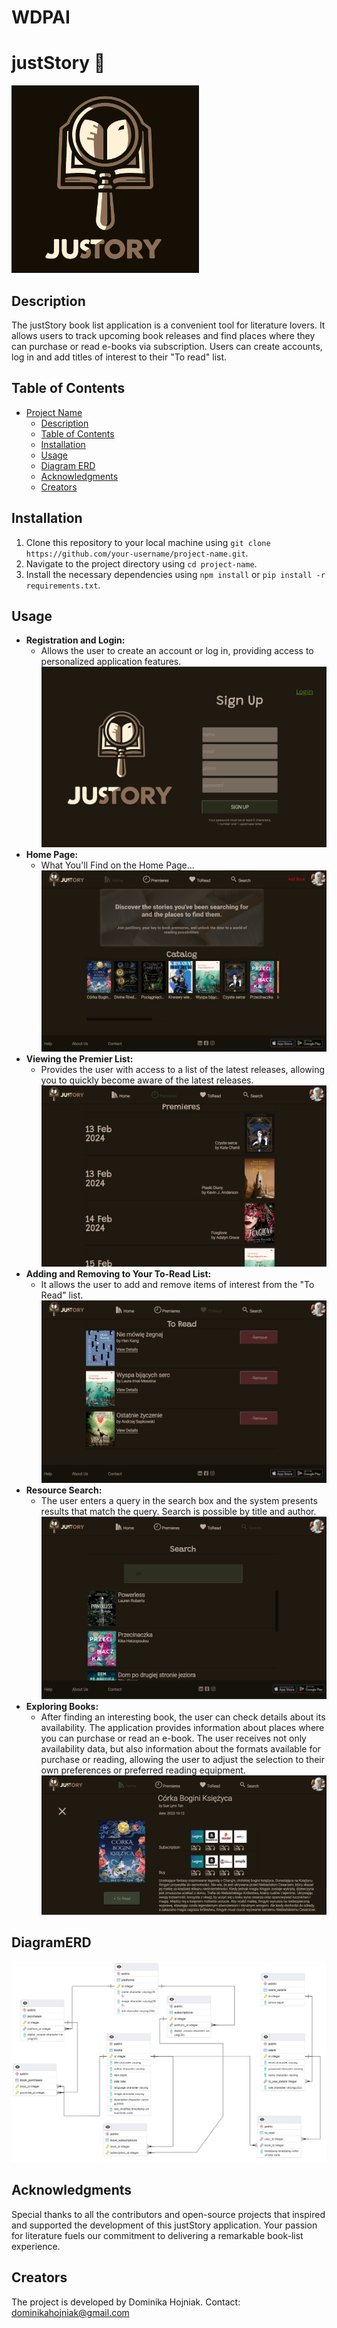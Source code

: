 # WDPAI
# justStory 📖
<img src="logo_brazowe.png" alt="Logo" width="300"/>

## Description

The justStory book list application is a convenient tool for literature lovers.
It allows users to track upcoming book releases and find places where they can purchase or read e-books via subscription. Users can create accounts, log in and add titles of interest to their "To read" list.
​

## Table of Contents

- [Project Name](#justStory)
  - [Description](#description)
  - [Table of Contents](#table-of-contents)
  - [Installation](#installation)
  - [Usage](#usage)
  - [Diagram ERD](#DiagramERD)
  - [Acknowledgments](#acknowledgments)
  - [Creators](#creators)

## Installation

1. Clone this repository to your local machine using `git clone https://github.com/your-username/project-name.git`.
2. Navigate to the project directory using `cd project-name`.
3. Install the necessary dependencies using `npm install` or `pip install -r requirements.txt`.

## Usage
- **Registration and Login:**
  - Allows the user to create an account or log in, providing access to personalized application features.
![img_5.png](img_5.png)
- **Home Page:**
  - What You'll Find on the Home Page...
    ![img.png](img.png)
- **Viewing the Premier List:**
  - Provides the user with access to a list of the latest releases, allowing you to quickly become aware of the latest releases.
    ![img_1.png](img_1.png)
- **Adding and Removing to Your To-Read List:**
  - It allows the user to add and remove items of interest from the "To Read" list.
    ![img_2.png](img_2.png)
- **Resource Search:**
  - The user enters a query in the search box and the system presents results that match the query. Search is possible by title and author.
    ![img_3.png](img_3.png)
- **Exploring Books:**
  - After finding an interesting book, the user can check details about its availability. The application provides information about places where you can purchase or read an e-book. The user receives not only availability data, but also information about the formats available for purchase or reading, allowing the user to adjust the selection to their own preferences or preferred reading equipment.
    ![img_6.png](img_6.png)

## DiagramERD

![img_7.png](img_7.png)

## Acknowledgments

Special thanks to all the contributors and open-source projects that inspired and supported the development of this justStory application. Your passion for literature fuels our commitment to delivering a remarkable book-list experience.


## Creators
The project is developed by Dominika Hojniak. Contact: dominikahojniak@gmail.com